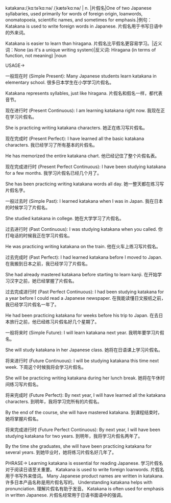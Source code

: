 katakana:/ˌkɑːtəˈkɑːnə/ /ˌkætəˈkɑːnə/ | n. |片假名|One of two Japanese syllabaries, used primarily for words of foreign origin, loanwords,  onomatopoeia, scientific names, and sometimes for emphasis.|例句：Katakana is used to write foreign words in Japanese. 片假名用于书写日语中的外来词。

Katakana is easier to learn than hiragana. 片假名比平假名更容易学习。|近义词：None (as it's a unique writing system)|反义词: Hiragana (in terms of function, not meaning) |noun



USAGE->

一般现在时 (Simple Present):
Many Japanese students learn katakana in elementary school.  很多日本学生在小学学习片假名。

Katakana represents syllables, just like hiragana.  片假名和假名一样，都代表音节。


现在进行时 (Present Continuous):
I am learning katakana right now. 我现在正在学习片假名。

She is practicing writing katakana characters. 她正在练习写片假名。


现在完成时 (Present Perfect):
I have learned all the basic katakana characters. 我已经学习了所有基本的片假名。

He has memorized the entire katakana chart. 他已经记住了整个片假名表。


现在完成进行时 (Present Perfect Continuous):
I have been studying katakana for a few months. 我学习片假名已经几个月了。

She has been practicing writing katakana words all day. 她一整天都在练习写片假名字。


一般过去时 (Simple Past):
I learned katakana when I was in Japan. 我在日本的时候学习了片假名。

She studied katakana in college. 她在大学学习了片假名。


过去进行时 (Past Continuous):
I was studying katakana when you called. 你打电话的时候我正在学习片假名。

He was practicing writing katakana on the train. 他在火车上练习写片假名。


过去完成时 (Past Perfect):
I had learned katakana before I moved to Japan. 在我搬到日本之前，我已经学习了片假名。

She had already mastered katakana before starting to learn kanji. 在开始学习汉字之前，她已经掌握了片假名。


过去完成进行时 (Past Perfect Continuous):
I had been studying katakana for a year before I could read a Japanese newspaper. 在我能读懂日文报纸之前，我已经学习片假名一年了。

He had been practicing katakana for weeks before his trip to Japan. 在去日本旅行之前，他已经练习片假名好几个星期了。


一般将来时 (Simple Future):
I will learn katakana next year. 我明年要学习片假名。

She will study katakana in her Japanese class. 她将在日语课上学习片假名。


将来进行时 (Future Continuous):
I will be studying katakana this time next week.  下周这个时候我将会学习片假名。

She will be practicing writing katakana during her lunch break.  她将在午休时间练习写片假名。


将来完成时 (Future Perfect):
By next year, I will have learned all the katakana characters. 到明年，我将学习完所有的片假名。

By the end of the course, she will have mastered katakana. 到课程结束时，她将掌握片假名。


将来完成进行时 (Future Perfect Continuous):
By next year, I will have been studying katakana for two years. 到明年，我将学习片假名两年了。

By the time she graduates, she will have been practicing katakana for several years. 到她毕业时，她将练习片假名好几年了。




PHRASE->
Learning katakana is essential for reading Japanese. 学习片假名对于阅读日语至关重要。
Katakana is used to write foreign loanwords. 片假名用于书写外来借词。
Many Japanese product names are written in katakana. 许多日本产品名称是用片假名写的。
Understanding katakana helps with pronunciation. 理解片假名有助于发音。
Katakana is often used for emphasis in written Japanese. 片假名经常用于日语书面语中的强调。
